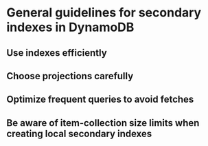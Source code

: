 # General guidelines for secondary indexes in DynamoDB

## Use indexes efficiently

## Choose projections carefully

## Optimize frequent queries to avoid fetches

## Be aware of item-collection size limits when creating local secondary indexes